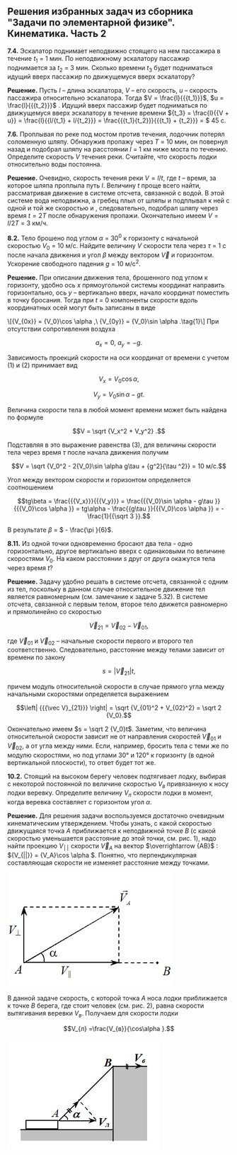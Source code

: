 Решения избранных задач из сборника "Задачи по элементарной физике". Кинематика. Часть 2
---
**7.4.**  Эскалатор поднимает неподвижно стоящего на нем пассажира в течение *t*<sub>1</sub> = 1 мин. По неподвижному эскалатору пассажир поднимается за *t*<sub>2</sub> = 3 мин. Сколько времени *t*<sub>3</sub> будет подниматься идущий вверх пассажир по движущемуся вверх эскалатору?

**Решение.** Пусть *l –* длина эскалатора, *V* – его скорость, *u* – скорость пассажира относительно эскалатора. Тогда $V = \frac{l}{{{t_1}}}$, $u = \frac{l}{{{t_2}}}$ . Идущий вверх пассажир будет подниматься по движущемуся вверх эскалатору в течение времени ${t_3} = \frac{l}{{V + u}} = \frac{l}{{l/{t_1} + l/{t_2}}} = \frac{{{t_1}{t_2}}}{{{t_1} + {t_2}}} = $ 45 с.


**7.6.** Проплывая по реке под мостом против течения, лодочник потерял соломенную шляпу. Обнаружив пропажу через *T* = 10 мин, он повернул назад и подобрал шляпу на расстоянии *l* = 1 км ниже моста по течению. Определите скорость *V* течения реки. Считайте, что скорость лодки относительно воды постоянна.

**Решение.** Очевидно, скорость течения реки $V = l/t$, где *t* – время, за которое шляпа проплыла путь *l*. Величину *t* проще всего найти, рассматривая движение в системе отсчета, связанной с водой. В этой системе вода неподвижна, а гребец плыл от шляпы и подплывал к ней с одной и той же скоростью и , следовательно, подобрал шляпу через время $t = 2T$ после обнаружения пропажи. Окончательно имеем $V = l/2T$ = 3 км/ч.

**8.2.** Тело брошено под углом $\alpha$ = 30<sup>0</sup> к горизонту с начальной скоростью  *V*<sub>0</sub> = 10 м/с. Найдите величину *V* скорости тела через $\tau$ = 1 с после начала движения и угол $\beta$ между вектором $\vec V$  и горизонтом. Ускорение свободного падения *g* = 10 м/с<sup>2</sup>.

**Решение.** При описании движения тела, брошенного под углом к горизонту, удобно ось *x* прямоугольной системы координат направить горизонтально, ось *y* – вертикально вверх, начало координат поместить в точку бросания. Тогда при *t =* 0 компоненты скорости вдоль координатных осей могут быть записаны в виде

\\[{V_{0x}} = {V_0}\cos \alpha ,\ {V_{0y}} = {V_0}\sin \alpha .\tag{1}\\]
При отсутствии сопротивления воздуха

$${a_x} = 0,\ {a_y} =  - g.	\tag{2}$$

Зависимость проекций скорости на оси координат от времени с учетом (1) и (2) принимает вид

$${V_x} = {V_0}\cos \alpha ,$$

$${V_y} = {V_0}\sin \alpha  - gt.\tag{3}$$

Величина скорости тела в любой момент времени может быть найдена по формуле

$$V = \sqrt {V_x^2 + V_y^2} .$$

Подставляя в это выражение равенства (3), для величины скорости тела через время $\tau$ после начала движения получим

$$V = \sqrt {V_0^2 - 2{V_0}\sin \alpha g\tau  + {g^2}{\tau ^2}} = 10 м/с.$$

Угол между вектором скорости и горизонтом определяется соотношением

$$tg\beta  = \frac{{{V_x}}}{{{V_y}}} = \frac{{{V_0}\sin \alpha  - g\tau }}{{{V_0}\cos \alpha }} = tg\alpha  - \frac{{g\tau }}{{{V_0}\cos \alpha }} =  - \frac{1}{{\sqrt 3 }}.$$

В результате $\beta$  = $ - \frac{\pi }{6}$.

**8.11.** Из одной точки одновременно бросают два тела - одно горизонтально, другое вертикально вверх с одинаковыми по величине скоростями *V*<sub>0</sub>. На каком расстоянии *s* друг от друга окажутся тела через время *t*?

**Решение.** Задачу удобно решать в системе отсчета, связанной с одним из тел, поскольку в данном случае относительное движение тел является равномерным (см. замечание к задаче 5.32). В системе отсчета, связанной с первым телом, второе тело движется равномерно и прямолинейно со скоростью 

$${\vec V_{21}} = {\vec V_{02}} - {\vec V_{01}},$$

где ${\vec V_{01}}$  и ${\vec V_{02}}$ – начальные скорости первого и второго тел соответственно. Следовательно, расстояние между телами зависит от времени по закону

$$s = \left| {{{\vec V}_{21}}} \right|t,$$

причем модуль относительной скорости в случае прямого угла между начальными скоростями определяется выражением

$$\left| {{{\vec V}_{21}}} \right| = \sqrt {V_{01}^2 + V_{02}^2}  = \sqrt 2 {V_0}.$$

Окончательно имеем $s = \sqrt 2 {V_0}t$.  Заметим, что величина относительной скорости зависит не от направления скоростей ${\vec V_{01}}$  и ${\vec V_{02}}$, а от угла между ними. Если, например, бросить тела с теми же по модулю скоростями, но под углами 30° и 120° к горизонту (в одной вертикальной плоскости), то ответ будет тот же.

**10.2.** Стоящий на высоком берегу человек подтягивает лодку, выбирая с некоторой постоянной по величине скоростью <i>V<sub>в</sub></i> привязанную к носу лодки веревку. Определите величину <i>V<sub>л</sub></i> скорости лодки в момент, когда веревка составляет с горизонтом угол $\alpha$.

**Решение.** Для решения задачи воспользуемся достаточно очевидным кинематическим утверждением. Чтобы узнать, с какой скоростью движущаяся точка  *A* приближается к неподвижной точке *B* (с какой скоростью уменьшается расстояние до этой точки, см. рис. 1), надо найти проекцию *V*<sub>׀׀</sub> скорости ${\vec V_A}$  на вектор $\overrightarrow {AB}$ : ${V_{||}} = {V_A}\cos \alpha $. Понятно, что перпендикулярная составляющая скорости не изменяет расстояние между точками.

![ Рис.1](../../pic/picture2.jpg "Рис.1")

В данной задаче скорость, с которой точка <i>A</i> носа лодки приближается к точке <i>B</i> берега, где стоит человек (см. рис. 2), равна скорости вытягивания веревки <i>V<sub>в</sub></i>. Получаем для скорости лодки

$$V_{л} =\frac{V_{в}}{\cos\alpha }.$$

![ Рис.2](../../pic/picture3.jpg "Рис.2")




